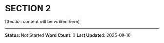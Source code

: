 # SECTION 2

[Section content will be written here]

---
**Status**: Not Started
**Word Count**: 0
**Last Updated**: 2025-09-16
